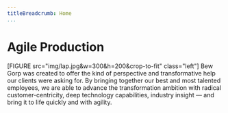 ```yaml
---
titleBreadcrumb: Home
...
```

Agile Production
===============================
[FIGURE src="img/lap.jpg&w=300&h=200&crop-to-fit" class="left"]
Bew Gorp was created to offer the kind of perspective and transformative help our clients were asking for. By bringing together our best and most talented employees, we are able to advance the transformation ambition with radical customer-centricity, deep technology capabilities, industry insight&nbsp;— and bring it to life quickly and with agility.